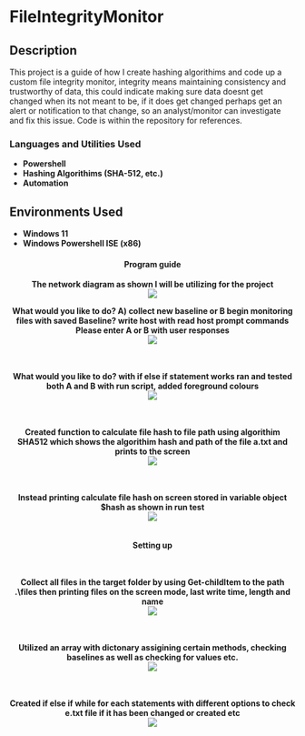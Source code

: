 <h1>FileIntegrityMonitor </h1>

<h2>Description</h2>
This project is a guide of how I create hashing algorithims and code up a custom file integrity monitor, integrity means maintaining consistency and trustworthy of data, this could indicate making sure data doesnt get changed when its not meant to be, 
if it does get changed perhaps get an alert or notification to that change, so an analyst/monitor can investigate and fix this issue. Code is within the repository for references.
<br />

<h3>Languages and Utilities Used</h3>

- <b>Powershell</b> 
- <b>Hashing Algorithims (SHA-512, etc.)</b>
- <b>Automation</b>

<h2>Environments Used </h2>

- <b>Windows 11</b>
- <b>Windows Powershell ISE (x86)</b>



<h4 align="center">Program guide</h4>

<p align="center">
<b>The network diagram as shown I will be utilizing for the project</b> <br/>
<img src="https://i.imgur.com/0wml2UA.jpeg"/>


<p align="center">
<b> What would you like to do? A) collect new baseline or B begin monitoring files with saved Baseline? write host with read host prompt commands Please enter A or B with user responses</b> <br/>
<img src="https://i.imgur.com/9UkcSm0.jpeg"/>
<br />
<br />
<br/>

<p align="center">
<b> What would you like to do? with if else if statement works ran and tested both A and B with run script, added foreground colours</b> <br/>
<img src="https://i.imgur.com/XllSze8.jpeg"/>
<br />
<br />
<br/>


<p align="center">
<b> Created function to calculate file hash to file path using algorithim SHA512 which shows the algorithim hash and path of the file a.txt and prints to the screen</b> <br/>
<img src="https://i.imgur.com/mU1tKaG.jpeg"/>
<br />
<br />
<br/>

<p align="center">
<b> Instead printing calculate file hash on screen stored in variable object $hash as shown in run test</b> <br/>
<img src="https://i.imgur.com/eaG4zM1.jpeg"/>
<br />
<br />
<br/>
<b> Setting up 


<br />
<br />
<br/>

<p align="center">
<b> Collect all files in the target folder by using Get-childItem to the path .\files then printing files on the screen mode, last write time, length and name </b> <br/>
<img src="https://i.imgur.com/U5tHE1J.jpeg"/>
<br />
<br />
<br/>


<p align="center">
<b> Utilized an array with dictonary assigining certain methods, checking baselines as well as checking for values etc. </b> <br/>
<img src="https://i.imgur.com/mZAwlNm.jpeg"/>
<br />
<br />
<br/>


<p align="center">
<b> Created if else if while for each statements with different options to check e.txt file if it has been changed or created etc </b> <br/>
<img src="https://i.imgur.com/LJbpSHX.jpeg"/>
<br />
<br />
<br/>



